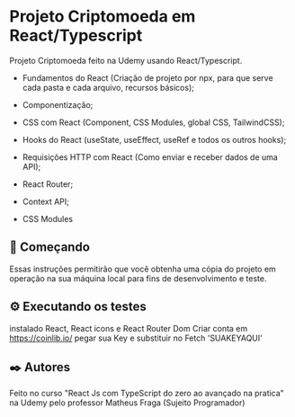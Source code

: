 # Projeto Criptomoeda em React/Typescript

Projeto Criptomoeda feito na Udemy usando React/Typescript.

- Fundamentos do React (Criação de projeto por npx, para que serve cada pasta e cada arquivo, recursos básicos);

- Componentização;

- CSS com React (Component, CSS Modules, global CSS, TailwindCSS);

- Hooks do React (useState, useEffect, useRef e todos os outros hooks);

- Requisições HTTP com React (Como enviar e receber dados de uma API);

- React Router;

- Context API;

- CSS Modules

## 🚀 Começando

Essas instruções permitirão que você obtenha uma cópia do projeto em operação na sua máquina local para fins de desenvolvimento e teste.


## ⚙️ Executando os testes

instalado React, React icons e React Router Dom
Criar conta em https://coinlib.io/
pegar sua Key e substituir no Fetch 'SUAKEYAQUI'


## ✒️ Autores

Feito no curso "React Js com TypeScript do zero ao avançado na pratica" na Udemy pelo professor Matheus Fraga (Sujeito Programador)


